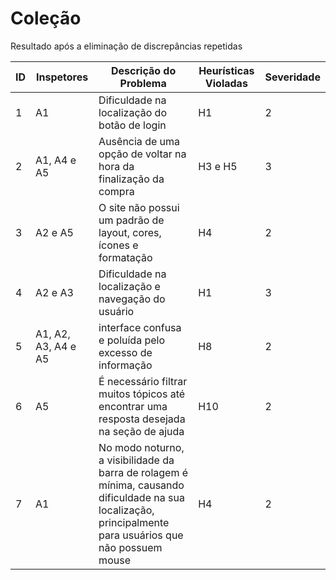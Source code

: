 # Coleção
Resultado após a eliminação de discrepâncias repetidas

| ID | Inspetores | Descrição do Problema | Heurísticas Violadas | Severidade |
|-------------|-------------|-------------|-------------|-------------|
| 1 | A1 | Dificuldade na localização do botão de login | H1 | 2 |
| 2 | A1, A4 e A5 | Ausência de uma opção de voltar na hora da finalização da compra | H3 e H5 | 3 |
| 3 | A2 e A5 | O site não possui um padrão de layout, cores, ícones e formatação | H4 | 2 |
| 4 | A2 e A3 | Dificuldade na localização e navegação do usuário | H1 | 3 |
| 5 | A1, A2, A3, A4 e A5 | interface confusa e poluída pelo excesso de informação | H8 | 2 |
| 6 | A5 | É necessário filtrar muitos tópicos até encontrar uma resposta desejada na seção de ajuda| H10 | 2 |
| 7 | A1 | No modo noturno, a visibilidade da barra de rolagem é mínima, causando dificuldade na sua localização, principalmente para usuários que não possuem mouse | H4 | 2 |
